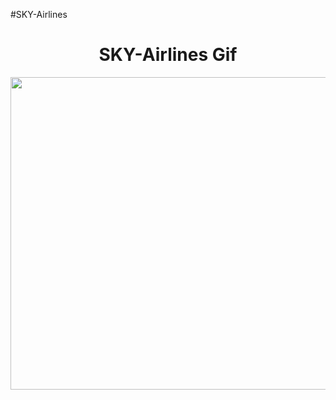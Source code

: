 #SKY-Airlines
<h1 align="center">SKY-Airlines Gif</h1>
<p><img align="center" src="https://github.com/melihasonbahar/SKY-airlines/blob/main/sky.gif" width="800" height="500" /></p>

